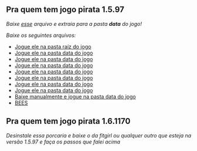 ## Pra quem tem jogo pirata 1.5.97
_Baixe [esse](https://drive.google.com/file/d/1mE67yRC5f4oeqEqsiOeUjuzBYFtr2hSV/view) arquivo e extraia para a pasta **data** do jogo!_

_Baixe os seguintes arquivos:_
- [Jogue ele na pasta raíz do jogo](https://cdn.discordapp.com/attachments/1259538817669402624/1259679675123241021/Skyrim.ccc?ex=668c8f9e&is=668b3e1e&hm=384cb6d3e7d8f2493d4faae415e88762678dd6a94d14a1668039b28a2a89611b&)
- [Jogue ele na pasta data do jogo](https://cdn.discordapp.com/attachments/1259538817669402624/1259679769478430833/MarketplaceTextures.bsa?ex=668c8fb4&is=668b3e34&hm=0c0073ea3b02d57e1f094d8e395e81e753ffe1739f162003818826ebd776f7fa&)
- [Jogue ele na pasta data do jogo](https://cdn.discordapp.com/attachments/1259538817669402624/1259679892279136286/HearthFires.esm?ex=668c8fd2&is=668b3e52&hm=ea7db1d935ae70023a26e7623707be06a6466e7077f649794415bf37ec19adc5&)
- [Jogue ele na pasta data do jogo](https://www.mediafire.com/file/bf6u1ucuyy6n5z2/Dawnguard.esm/file)
- [Jogue ele na pasta data do jogo](https://www.mediafire.com/file/eqodptmhrm5uv7q/Dragonborn.esm/file)
- [Jogue ele na pasta data do jogo](https://www.mediafire.com/file/1nwbdhzx2s80ea9/Update.esm/file)
- [Jogue ele na pasta data do jogo](https://www.mediafire.com/file/4hxyg3czke4zhzu/_ResourcePack.bsa/file)
- [Jogue ele na pasta data do jogo](https://www.mediafire.com/file/zp7gcpamxn93pbg/_ResourcePack.esl/file)
- [Baixe manualmente e jogue na pasta data do jogo](https://www.nexusmods.com/skyrimspecialedition/mods/104265)
- [BEES](https://www.nexusmods.com/skyrimspecialedition/mods/106441)

## Pra quem tem jogo pirata 1.6.1170
_Desinstale essa porcaria e baixe o da fitgirl ou qualquer outro que esteja na versão 1.5.97 e faça os passos que falei acima_
